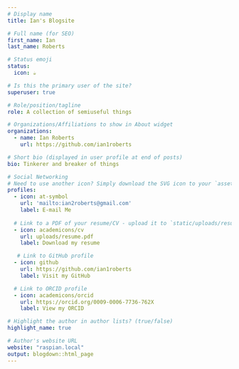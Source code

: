```yaml
---
# Display name
title: Ian's Blogsite

# Full name (for SEO)
first_name: Ian
last_name: Roberts

# Status emoji
status:
  icon: ☕️

# Is this the primary user of the site?
superuser: true

# Role/position/tagline
role: A collection of semiuseful things

# Organizations/Affiliations to show in About widget
organizations:
  - name: Ian Roberts
    url: https://github.com/ian1roberts

# Short bio (displayed in user profile at end of posts)
bio: Tinkerer and breaker of things

# Social Networking
# Need to use another icon? Simply download the SVG icon to your `assets/media/icons/` folder.
profiles:
  - icon: at-symbol
    url: 'mailto:ian2roberts@gmail.com'
    label: E-mail Me
 
  # Link to a PDF of your resume/CV - upload it to `static/uploads/resume.pdf`
  - icon: academicons/cv
    url: uploads/resume.pdf
    label: Download my resume

   # Link to GitHub profile
  - icon: github
    url: https://github.com/ian1roberts
    label: Visit my GitHub

  # Link to ORCID profile
  - icon: academicons/orcid
    url: https://orcid.org/0009-0006-7736-762X
    label: View my ORCID

# Highlight the author in author lists? (true/false)
highlight_name: true

# Author's website URL
website: "raspian.local"
output: blogdown::html_page
---
```

